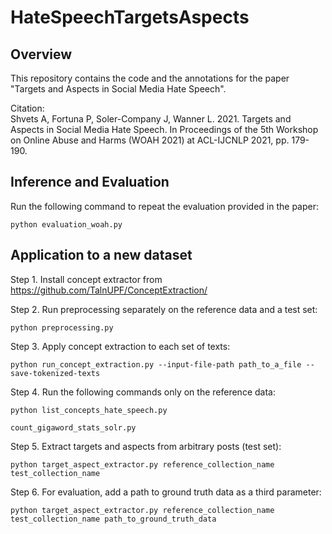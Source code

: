 # HateSpeechTargetsAspects

## Overview
This repository contains the code and the annotations for the paper "Targets and Aspects in Social Media Hate Speech".

Citation: \
Shvets A, Fortuna P, Soler-Company J, Wanner L. 2021. Targets and Aspects in Social Media Hate Speech. In Proceedings of the 5th Workshop on Online Abuse and Harms (WOAH 2021) at ACL-IJCNLP 2021, pp. 179-190.

## Inference and Evaluation
Run the following command to repeat the evaluation provided in the paper:
```
python evaluation_woah.py
```

## Application to a new dataset
Step 1. Install concept extractor from https://github.com/TalnUPF/ConceptExtraction/

Step 2. Run preprocessing separately on the reference data and a test set:
```
python preprocessing.py
```

Step 3. Apply concept extraction to each set of texts:
```
python run_concept_extraction.py --input-file-path path_to_a_file --save-tokenized-texts

```

Step 4. Run the following commands only on the reference data:
```
python list_concepts_hate_speech.py

count_gigaword_stats_solr.py
```

Step 5. Extract targets and aspects from arbitrary posts (test set):
```
python target_aspect_extractor.py reference_collection_name test_collection_name
```

Step 6. For evaluation, add a path to ground truth data as a third parameter:
```
python target_aspect_extractor.py reference_collection_name test_collection_name path_to_ground_truth_data
```
